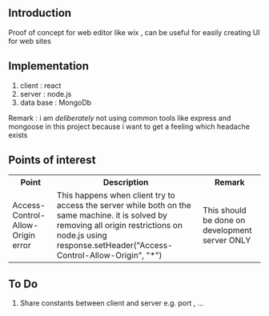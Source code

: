 <h2>Introduction</h2>
Proof of concept for web editor like wix , can be useful for easily creating UI for web sites

<h2>Implementation</h2>
<ol>
<li>client : react</li>
<li>server : node.js </li>
<li>data base : MongoDb</li>
</ol>

Remark : i am _deliberately_ not using common tools like express and mongoose in this project because i want to get a feeling which headache exists 

<h2>Points of interest</h2>
<table>
  <tr>
    <th>Point</th>
    <th>Description</th>
    <th>Remark</th>
  </tr>
  <tr>
    <td>Access-Control-Allow-Origin error</td>
    <td>This happens when client try to access the server while both on the same machine. it is solved by removing all origin restrictions on node.js using response.setHeader("Access-Control-Allow-Origin", "*")</td>
<td>This should be done on development server ONLY</td>
  </tr>
</table>

<h2>To Do</h2>
<ol>
<li>Share constants between client and server e.g. port , ...</li>
</ol>
